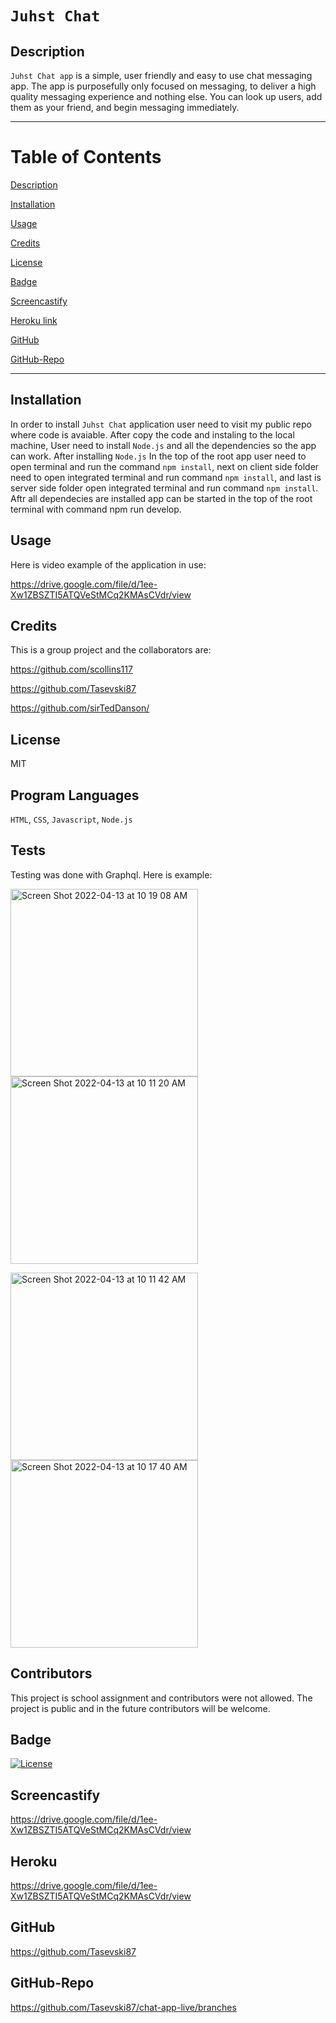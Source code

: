 # `Juhst Chat`

  ## Description
`Juhst Chat app` is a simple, user friendly and easy to use chat messaging app. The app is purposefully only focused on messaging, to deliver a high quality messaging experience and nothing else. You can look up users, add them as your friend, and begin messaging immediately.

------------------------------------------------
# Table of Contents

[Description](#Description)

[Installation](#Installation)

[Usage](#Usage)

[Credits](#Credits)

[License](#License)

[Badge](#Badge)

[Screencastify](#Screencastify)

[Heroku link](#Heroku)

[GitHub](#GitHub)

[GitHub-Repo](#Github-Repo)

-------------------------------------------------

## Installation
In order to install `Juhst Chat` application user need to visit my public repo where code is avaiable. After copy the code and instaling to the local machine, User need to install `Node.js` and all the dependencies so the app can work. After installing `Node.js` In the top of the root app user need to open terminal and run the command `npm install`, next on client side folder need to open integrated terminal and run command `npm install`, and last is server side folder open integrated terminal and run command `npm install`. Aftr all dependecies are installed app can be started in the top of the root terminal with command npm run develop.

## Usage
Here is video example of the application in use:

https://drive.google.com/file/d/1ee-Xw1ZBSZTI5ATQVeStMCq2KMAsCVdr/view

## Credits
This is a group project and the collaborators are:

https://github.com/scollins117 

https://github.com/Tasevski87 
 
https://github.com/sirTedDanson/

## License
MIT

## Program Languages 
`HTML`, `CSS`, `Javascript`, `Node.js`

## Tests
Testing was done with Graphql. Here is example:

<img width="300" alt="Screen Shot 2022-04-13 at 10 19 08 AM" src="https://user-images.githubusercontent.com/91975394/163203092-85bda8ac-8ea9-47db-bf40-8857f0ac514b.png">  <img width="300" alt="Screen Shot 2022-04-13 at 10 11 20 AM" src="https://user-images.githubusercontent.com/91975394/163203095-c0a8ce77-4874-4da8-8547-00eb8b0b3c87.png">

<img width="300" alt="Screen Shot 2022-04-13 at 10 11 42 AM" src="https://user-images.githubusercontent.com/91975394/163203084-734128ed-1f29-4f2c-89f6-9f65009b81d3.png">  <img width="300" alt="Screen Shot 2022-04-13 at 10 17 40 AM" src="https://user-images.githubusercontent.com/91975394/163203087-0b602b0c-341b-4b15-bde8-a3eec1378678.png">

## Contributors
This project is school assignment and contributors were not allowed. The project is public and in the future contributors will be welcome.

## Badge
[![License](https://img.shields.io/badge/License-MIT-blue.svg)](https://opensource.org/licenses/MIT)

## Screencastify
https://drive.google.com/file/d/1ee-Xw1ZBSZTI5ATQVeStMCq2KMAsCVdr/view

## Heroku
https://drive.google.com/file/d/1ee-Xw1ZBSZTI5ATQVeStMCq2KMAsCVdr/view

## GitHub

https://github.com/Tasevski87

## GitHub-Repo
https://github.com/Tasevski87/chat-app-live/branches


